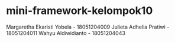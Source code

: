 # mini-framework-kelompok10

Margaretha Ekaristi Yobela  - 18051204009
Julieta Adhelia Pratiwi     - 18051204011
Wahyu Aldiwidianto          - 18051204043

